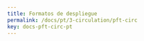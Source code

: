 ```yaml
---
title: Formatos de despliegue
permalink: /docs/pt/3-circulation/pft-circ
key: docs-pft-circ-pt
---
```

